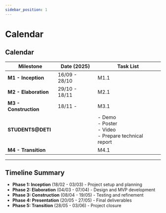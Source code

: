 ```yaml
---
sidebar_position: 1
---
```


# Calendar
## Calendar

| Milestone | Date (2025) | Task List |
|-----------|-------------|-----------|
| **M1 - Inception** | 16/09 - 28/10 | M1.1 | 
| **M2 - Elaboration** | 29/10 - 18/11 | M2.1 |
| **M3 - Construction** | 18/11 -  | M3.1 |
| **STUDENTS@DETI** |  | - Demo<br/>- Poster<br/>- Video<br/>- Prepare technical report |
| **M4 - Transition** |   | M4.1 |

---

## Timeline Summary

- **Phase 1: Inception** (18/02 - 03/03) - Project setup and planning
- **Phase 2: Elaboration** (04/03 - 07/04) - Design and MVP development
- **Phase 3: Construction** (08/04 - 19/05) - Testing and refinement
- **Phase 4: Presentation** (20/05 - 27/05) - Final deliverables
- **Phase 5: Transition** (28/05 - 03/06) - Project closure